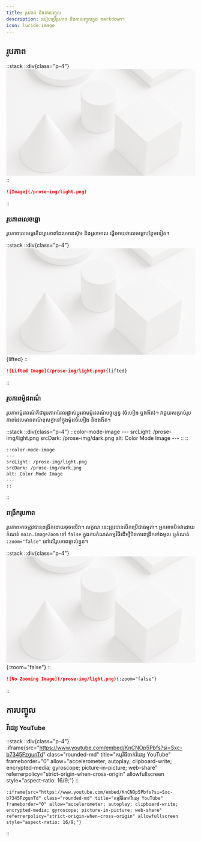 ```yaml
---
title: រូបភាព និងការបញ្ចូល
description: របៀបប្រើរូបភាព និងការបញ្ចូលក្នុង markdown។
icon: lucide:image
---
```


## រូបភាព

::stack
  ::div{class="p-4"}
  ![Image](/prose-img/light.png)
  ::

  ```md
  ![Image](/prose-img/light.png)
  ```
::

### រូបភាពលេចធ្លោ

រូបភាពលេចធ្លោគឺជារូបភាពដែលមានស៊ុម និងស្រមោល ធ្វើអោយវាលេចធ្លោបន្ថែមទៀត។

::stack
  ::div{class="p-4"}
  ![Lifted Image](/prose-img/light.png){lifted}
  ::

  ```md
  ![Lifted Image](/prose-img/light.png){lifted}
  ```
::

### រូបភាពម៉ូដពណ៌

រូបភាពម៉ូដពណ៌គឺជារូបភាពដែលផ្លាស់ប្តូរតាមម៉ូដពណ៌បច្ចុប្បន្ន (ចំហៀង ឬងងឹត)។ វាជួយសម្រាប់រូបភាពដែលមានពណ៌ខុសគ្នានៅក្នុងម៉ូដចំហៀង និងងងឹត។

::stack
  ::div{class="p-4"}
    ::color-mode-image
    ---
    srcLight: /prose-img/light.png
    srcDark: /prose-img/dark.png
    alt: Color Mode Image
    ---
    ::
  ::

  ```mdc
  ::color-mode-image
  ---
  srcLight: /prose-img/light.png
  srcDark: /prose-img/dark.png
  alt: Color Mode Image
  ---
  ::
  ```
::

### ពង្រីករូបភាព

រូបភាពអាចត្រូវបានពង្រីកដោយចុចលើវា។ លក្ខណៈនេះត្រូវបានបើកប្រើជាធម្មតា។ អ្នកអាចបិទវាដោយកំណត់ `main.imageZoom` ទៅ `false` ក្នុងការកំណត់កម្មវិធីដើម្បីបិទការពង្រីកទាំងមូល ឬកំណត់ `:zoom="false"` នៅលើរូបភាពផ្ទាល់ខ្លួន។

::stack
  ::div{class="p-4"}
  ![No Zooming Image](/prose-img/light.png){:zoom="false"}
  ::

  ```md
  ![No Zooming Image](/prose-img/light.png){:zoom="false"}
  ```
::

## ការបញ្ចូល

### វីដេអូ YouTube

::stack
  ::div{class="p-4"}
  :iframe{src="https://www.youtube.com/embed/KnCNOp5Pbfs?si=Sxc-b7345FzgunTd" class="rounded-md" title="កម្មវិធីចាក់វីដេអូ YouTube" frameborder="0" allow="accelerometer; autoplay; clipboard-write; encrypted-media; gyroscope; picture-in-picture; web-share" referrerpolicy="strict-origin-when-cross-origin" allowfullscreen style="aspect-ratio: 16/9;"}
  ::
  ```mdc
  :iframe{src="https://www.youtube.com/embed/KnCNOp5Pbfs?si=Sxc-b7345FzgunTd" class="rounded-md" title="កម្មវិធីចាក់វីដេអូ YouTube" frameborder="0" allow="accelerometer; autoplay; clipboard-write; encrypted-media; gyroscope; picture-in-picture; web-share" referrerpolicy="strict-origin-when-cross-origin" allowfullscreen style="aspect-ratio: 16/9;"}
  ```
::

